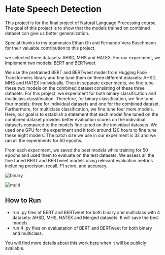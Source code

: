 # Hate Speech Detection
This project is for the final project of Natural Language Processing course. The goal of this project is to show that the models trained on combined dataset can give us better generalization. 

Special thanks to my teammates Ethan Oh and Fernando Vera Buschmann for their valuable contribution to this project. 

we selected three datasets: AHSD, MHS and HATEX.
For our experiment, we implement two models: BERT and BERTweet.

We use the pretrained BERT and BERTweet model from Hugging Face Transformers library and fine tune them on three different datasets: AHSD, MHS and HATEX individually. Then in separate experiments, we fine tune these two models on the combined dataset consisting of these three datasets. For this project, we experiment for both binary classification and multiclass classification. Therefore, for binary classification, we fine tune four models: three for individual datasets and one for the combined dataset. Furthermore, for multiclass classification, we fine tune four more models. Here, our goal is to establish a statement that each model fine tuned on the combined dataset provides better evaluation scores on the individual datasets compared to the models fine tuned on the individual datasets. We used one GPU for the experiment and it took around 120 hours to fine tune these eight models. The batch size we use in our experiment is 32 and we ran all the experiments for 50 epochs. 

From each experiment, we saved the best models while training for 50 epochs and used them to evaluate on the test datasets. We assess all the fine tuned BERT and BERTweet models using relevant evaluation metrics including precision, recall, F1 score, and accuracy.

![binary](https://github.com/alshahriarrubel/HateSpeechDetect/assets/24860187/ba5855b4-5d66-4086-adf5-723b3c098ab2)

![multi](https://github.com/alshahriarrubel/HateSpeechDetect/assets/24860187/cd89e849-44ab-4843-b729-afa7f681e9d9)



## How to Run
* run .py files of BERT and BERTweet for both binary and multiclass with 4 datasets: AHSD, MHS, HATEX and Merged datasets. It will save the best models.
* run 4 .py files on evaluatation of BERT and BERTweet for both binary and multiclass. 

You will find more details about this work [here](https://github.com/onahte/hateDatasetStudy) when it will be publicly available.
